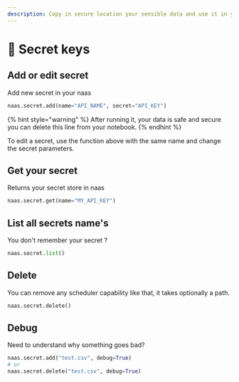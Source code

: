 ```yaml
---
description: Copy in secure location your sensible data and use it in your notebook.
---
```


# 🔑 Secret keys

## Add or edit secret

Add new secret in your naas

```python
naas.secret.add(name="API_NAME", secret="API_KEY")
```

{% hint style="warning" %}
After running it, your data is safe and secure you can delete this line from your notebook.
{% endhint %}

To edit a secret, use the function above with the same name and change the secret parameters.

## Get your secret

Returns your secret store in naas

```python
naas.secret.get(name="MY_API_KEY")
```

## List all secrets name's

You don't remember your secret ?

```python
naas.secret.list()
```

## Delete

You can remove any scheduler capability like that, it takes optionally a path.

```python
naas.secret.delete()
```

## Debug

Need to understand why something goes bad?

```python
naas.secret.add("test.csv", debug=True)
# or
naas.secret.delete("test.csv", debug=True)
```

